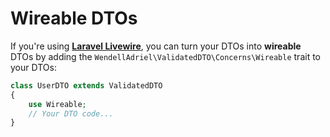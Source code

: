 # Wireable DTOs

If you're using [**Laravel Livewire**](https://livewire.laravel.com/), you can turn your DTOs into **wireable** DTOs by adding the `WendellAdriel\ValidatedDTO\Concerns\Wireable` trait to your DTOs:

```php
class UserDTO extends ValidatedDTO
{
    use Wireable;
    // Your DTO code...
}
```
